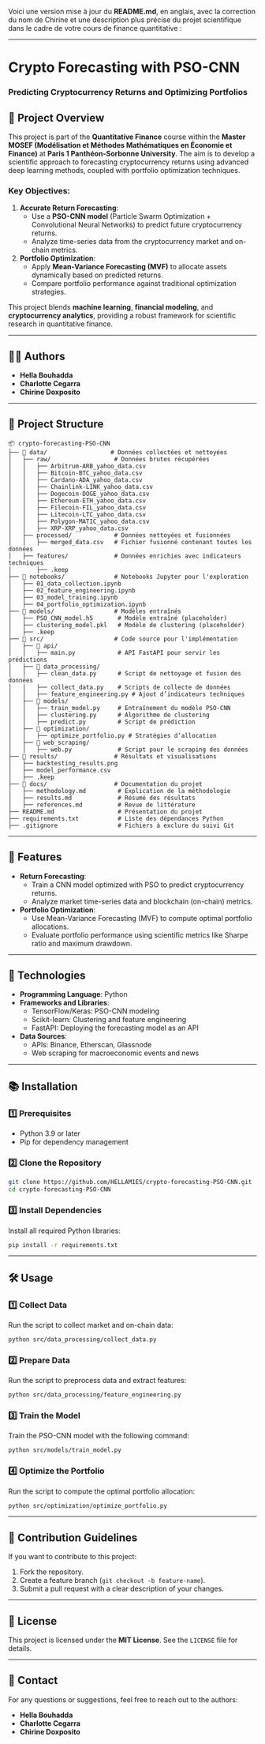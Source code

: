 Voici une version mise à jour du **README.md**, en anglais, avec la correction du nom de Chirine et une description plus précise du projet scientifique dans le cadre de votre cours de finance quantitative :

---

# **Crypto Forecasting with PSO-CNN**
### **Predicting Cryptocurrency Returns and Optimizing Portfolios**

## **📖 Project Overview**
This project is part of the **Quantitative Finance** course within the **Master MOSEF (Modélisation et Méthodes Mathématiques en Économie et Finance)** at **Paris 1 Panthéon-Sorbonne University**. The aim is to develop a scientific approach to forecasting cryptocurrency returns using advanced deep learning methods, coupled with portfolio optimization techniques.

### **Key Objectives**:
1. **Accurate Return Forecasting**:
   - Use a **PSO-CNN model** (Particle Swarm Optimization + Convolutional Neural Networks) to predict future cryptocurrency returns.
   - Analyze time-series data from the cryptocurrency market and on-chain metrics.
2. **Portfolio Optimization**:
   - Apply **Mean-Variance Forecasting (MVF)** to allocate assets dynamically based on predicted returns.
   - Compare portfolio performance against traditional optimization strategies.

This project blends **machine learning**, **financial modeling**, and **cryptocurrency analytics**, providing a robust framework for scientific research in quantitative finance.

---

## **👩‍💻 Authors**
- **Hella Bouhadda**
- **Charlotte Cegarra**
- **Chirine Doxposito**

---

## **📂 Project Structure**
```
📦 crypto-forecasting-PSO-CNN
├── 📂 data/                  # Données collectées et nettoyées
│   ├── raw/                  # Données brutes récupérées
│   │   ├── Arbitrum-ARB_yahoo_data.csv
│   │   ├── Bitcoin-BTC_yahoo_data.csv
│   │   ├── Cardano-ADA_yahoo_data.csv
│   │   ├── Chainlink-LINK_yahoo_data.csv
│   │   ├── Dogecoin-DOGE_yahoo_data.csv
│   │   ├── Ethereum-ETH_yahoo_data.csv
│   │   ├── Filecoin-FIL_yahoo_data.csv
│   │   ├── Litecoin-LTC_yahoo_data.csv
│   │   ├── Polygon-MATIC_yahoo_data.csv
│   │   ├── XRP-XRP_yahoo_data.csv
│   ├── processed/            # Données nettoyées et fusionnées
│   │   ├── merged_data.csv   # Fichier fusionné contenant toutes les données
│   ├── features/             # Données enrichies avec indicateurs techniques
│       ├── .keep
├── 📂 notebooks/              # Notebooks Jupyter pour l'exploration
│   ├── 01_data_collection.ipynb
│   ├── 02_feature_engineering.ipynb
│   ├── 03_model_training.ipynb
│   ├── 04_portfolio_optimization.ipynb
├── 📂 models/                 # Modèles entraînés
│   ├── PSO_CNN_model.h5       # Modèle entraîné (placeholder)
│   ├── clustering_model.pkl   # Modèle de clustering (placeholder)
│   ├── .keep
├── 📂 src/                    # Code source pour l'implémentation
│   ├── 📂 api/
│   │   ├── main.py            # API FastAPI pour servir les prédictions
│   ├── 📂 data_processing/
│   │   ├── clean_data.py      # Script de nettoyage et fusion des données
│   │   ├── collect_data.py    # Scripts de collecte de données
│   │   ├── feature_engineering.py # Ajout d’indicateurs techniques
│   ├── 📂 models/
│   │   ├── train_model.py     # Entraînement du modèle PSO-CNN
│   │   ├── clustering.py      # Algorithme de clustering
│   │   ├── predict.py         # Script de prédiction
│   ├── 📂 optimization/
│   │   ├── optimize_portfolio.py # Stratégies d’allocation
│   ├── 📂 web_scraping/
│   │   ├── web.py             # Script pour le scraping des données
├── 📂 results/                # Résultats et visualisations
│   ├── backtesting_results.png
│   ├── model_performance.csv
│   ├── .keep
├── 📂 docs/                   # Documentation du projet
│   ├── methodology.md         # Explication de la méthodologie
│   ├── results.md             # Résumé des résultats
│   ├── references.md          # Revue de littérature
├── README.md                  # Présentation du projet
├── requirements.txt           # Liste des dépendances Python
├── .gitignore                 # Fichiers à exclure du suivi Git

```

---

## **🚀 Features**
- **Return Forecasting**:
  - Train a CNN model optimized with PSO to predict cryptocurrency returns.
  - Analyze market time-series data and blockchain (on-chain) metrics.
- **Portfolio Optimization**:
  - Use Mean-Variance Forecasting (MVF) to compute optimal portfolio allocations.
  - Evaluate portfolio performance using scientific metrics like Sharpe ratio and maximum drawdown.

---

## **🔧 Technologies**
- **Programming Language**: Python
- **Frameworks and Libraries**:
  - TensorFlow/Keras: PSO-CNN modeling
  - Scikit-learn: Clustering and feature engineering
  - FastAPI: Deploying the forecasting model as an API
- **Data Sources**:
  - APIs: Binance, Etherscan, Glassnode
  - Web scraping for macroeconomic events and news

---

## **📚 Installation**
### **1️⃣ Prerequisites**
- Python 3.9 or later
- Pip for dependency management

### **2️⃣ Clone the Repository**
```bash
git clone https://github.com/HELLAM1ES/crypto-forecasting-PSO-CNN.git
cd crypto-forecasting-PSO-CNN
```

### **3️⃣ Install Dependencies**
Install all required Python libraries:
```bash
pip install -r requirements.txt
```

---

## **🛠️ Usage**
### **1️⃣ Collect Data**
Run the script to collect market and on-chain data:
```bash
python src/data_processing/collect_data.py
```

### **2️⃣ Prepare Data**
Run the script to preprocess data and extract features:
```bash
python src/data_processing/feature_engineering.py
```

### **3️⃣ Train the Model**
Train the PSO-CNN model with the following command:
```bash
python src/models/train_model.py
```

### **4️⃣ Optimize the Portfolio**
Run the script to compute the optimal portfolio allocation:
```bash
python src/optimization/optimize_portfolio.py
```

---

## **📝 Contribution Guidelines**
If you want to contribute to this project:
1. Fork the repository.
2. Create a feature branch (`git checkout -b feature-name`).
3. Submit a pull request with a clear description of your changes.

---

## **📄 License**
This project is licensed under the **MIT License**. See the `LICENSE` file for details.

---

## **📢 Contact**
For any questions or suggestions, feel free to reach out to the authors:
- **Hella Bouhadda**
- **Charlotte Cegarra**
- **Chirine Doxposito**


